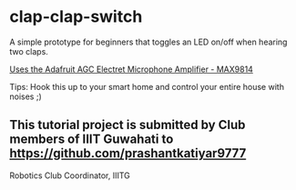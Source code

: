 # clap-clap-switch

A simple prototype for beginners that toggles an LED on/off when hearing two claps.

[Uses the Adafruit AGC Electret Microphone Amplifier - MAX9814](https://learn.adafruit.com/adafruit-agc-electret-microphone-amplifier-max9814/overview)

Tips: Hook this up to your smart home and control your entire house with noises ;)

## This tutorial project is submitted by Club members of IIIT Guwahati to https://github.com/prashantkatiyar9777
Robotics Club Coordinator, IIITG
